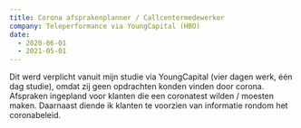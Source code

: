 ```yaml
---
title: Corona afsprakenplanner / Callcentermedewerker
company: Teleperformance via YoungCapital (HBO)
date:
  - 2020-06-01
  - 2021-05-01
---
```


Dit werd verplicht vanuit mijn studie via YoungCapital (vier dagen werk, één dag studie), omdat zij
geen opdrachten konden vinden door corona.
Afspraken ingepland voor klanten die een coronatest wilden / moesten maken.
Daarnaast diende ik klanten te voorzien van informatie rondom het coronabeleid.
